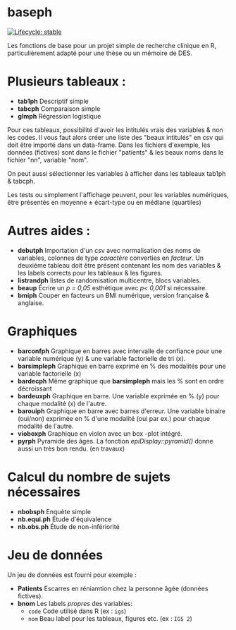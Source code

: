 # baseph

  <!-- badges: start -->
  [![Lifecycle: stable](https://img.shields.io/badge/lifecycle-stable-brightgreen.svg)](https://lifecycle.r-lib.org/articles/stages.html#stable)
  <!-- badges: end -->
  
Les fonctions de base pour un projet simple de recherche clinique en R, particulièrement adapté pour une thèse ou un mémoire de DES. 

# Plusieurs tableaux : 
- **tab1ph** Descriptif simple
- **tabcph** Comparaison simple
- **glmph** Régression logistique

Pour ces tableaux, possibilité d'avoir les intitulés vrais des variables & non les codes. Il vous faut alors créer une liste des "beaux intitulés" en csv qui doit être importé dans un data-frame.
Dans les fichiers d'exemple, les données (fictives) sont dans le fichier "patients" & les beaux noms dans le fichier "nn", variable "nom".

On peut aussi sélectionner les variables à afficher dans les tableaux tab1ph & tabcph. 

Les tests ou simplement l'affichage peuvent, pour les variables numériques, être présentés en moyenne ± écart-type ou en médiane (quartiles)



# Autres aides : 
- **debutph** Importation d'un csv avec normalisation des noms de variables, colonnes de type *caractère* converties en *facteur*. Un deuxième tableau doit être présent contenant les nom des variables & les labels corrects pour les tableaux & les figures.
- **listrandph** listes de randomisation multicentre, blocs variables.
- **beaup** Écrire un *p = 0,05* esthétique avec *p< 0,001* si nécessaire.
- **bmiph** Couper en facteurs un BMI numérique, version française & anglaise.

# Graphiques
 - **barconfph** Graphique en barres avec intervalle de confiance pour une variable numérique (y) & une variable factorielle de tri (x).
- **barsimpleph** Graphique en barre exprimé en %  des modalités pour une variable factorielle (x) 
- **bardecph**  Même graphique que **barsimpleph** mais les % sont en ordre décroissant
- **bardeuxph** Graphique en barre. Une variable exprimée en % (y) pour chaque modalité (x) de l'autre.
- **barouiph** Graphique en barre avec barres d'erreur. Une variable
  binaire (oui/non) exprimée en % d'une modalité (oui par ex.) pour
  chaque modalité de l'autre.
- **vioboxph** Graphique en violon avec un box -plot intégré.
- **pyrph** Pyramide des âges. La fonction *epiDisplay::pyramid()* donne aussi un très bon rendu. (en travaux)

# Calcul du nombre de sujets nécessaires

- **nbobsph** Enquète simple
- **nb.equi.ph** Étude d'équivalence
- **nb.obs.ph** Étude de non-infériorité

# Jeu de données

Un jeu de données est fourni pour exemple : 

- **Patients** Escarres en réniamtion chez la personne âgée (données fictives).
- **bnom** Les labels *propres* des variables: 
    - `code` Code utilisé dans R (ex : `igs`)
    - `nom` Beau label pour les tableaux, figures etc.  (ex : `IGS 2`)

